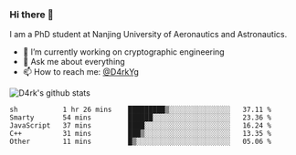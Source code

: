 ### Hi there 👋

I am a PhD student at Nanjing University of Aeronautics and Astronautics.

- 🔭 I’m currently working on cryptographic engineering
- 💬 Ask me about everything
- 📫 How to reach me: [@D4rkYg](https://twitter.com/D4rkYg)

![D4rk's github stats](https://github-readme-stats.vercel.app/api?username=dd4rk&show_icons=true&title_color=fff&icon_color=79ff97&text_color=9f9f9f&bg_color=151515)

<!--START_SECTION:waka-->
```text
sh           1 hr 26 mins    █████████▒░░░░░░░░░░░░░░░   37.11 % 
Smarty       54 mins         ██████░░░░░░░░░░░░░░░░░░░   23.36 % 
JavaScript   37 mins         ████░░░░░░░░░░░░░░░░░░░░░   16.24 % 
C++          31 mins         ███▒░░░░░░░░░░░░░░░░░░░░░   13.35 % 
Other        11 mins         █▒░░░░░░░░░░░░░░░░░░░░░░░   05.06 % 
```
<!--END_SECTION:waka-->
